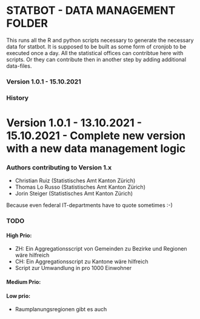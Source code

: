# STATBOT - DATA MANAGEMENT FOLDER

This runs all the R and python scripts necessary to generate the necessary data for statbot. It is supposed to be built as some form of cronjob to be executed once a day. All the statistical offices can contribtue here with scripts. Or they can contribute then in another step by adding additional data-files.

### Version 1.0.1 - 15.10.2021

### History
# Version 1.0.1 - 13.10.2021 - 15.10.2021 - Complete new version with a new data management logic

### Authors contributing to Version 1.x
- Christian Ruiz (Statistisches Amt Kanton Zürich)
- Thomas Lo Russo (Statistisches Amt Kanton Zürich)
- Jorin Steiger (Statistisches Amt Kanton Zürich)

Because even federal IT-departments have to quote sometimes :-)


### TODO
#### High Prio:
- ZH: Ein Aggregationsscript von Gemeinden zu Bezirke und Regionen wäre hilfreich
- CH: Ein Aggregationsscript zu Kantone wäre hilfreich
- Script zur Umwandlung in pro 1000 Einwohner

#### Medium Prio:

#### Low prio: 
- Raumplanungsregionen gibt es auch
